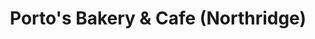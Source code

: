 ---
title: "Porto's Bakery & Cafe (Northridge)"
url: /northridge/portos-bakery-and-cafe-northridge/
shop: bakery
---
